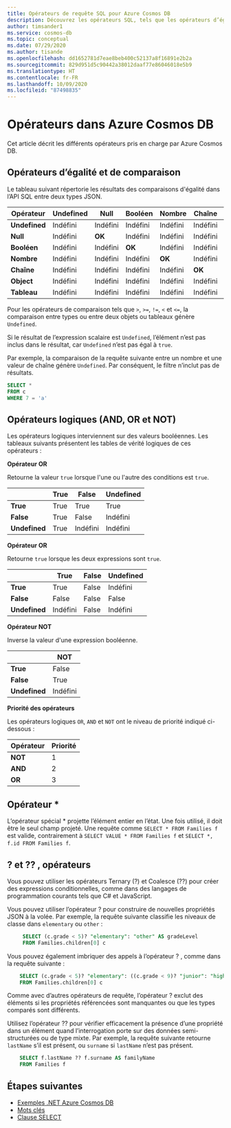 ```yaml
---
title: Opérateurs de requête SQL pour Azure Cosmos DB
description: Découvrez les opérateurs SQL, tels que les opérateurs d’égalité, de comparaison et logiques pris en charge par Azure Cosmos DB.
author: timsander1
ms.service: cosmos-db
ms.topic: conceptual
ms.date: 07/29/2020
ms.author: tisande
ms.openlocfilehash: dd1652781d7eae8beb400c52137a8f16891e2b2a
ms.sourcegitcommit: 829d951d5c90442a38012daaf77e86046018e5b9
ms.translationtype: HT
ms.contentlocale: fr-FR
ms.lasthandoff: 10/09/2020
ms.locfileid: "87498835"
---
```

# <a name="operators-in-azure-cosmos-db"></a>Opérateurs dans Azure Cosmos DB

Cet article décrit les différents opérateurs pris en charge par Azure Cosmos DB.

## <a name="equality-and-comparison-operators"></a>Opérateurs d’égalité et de comparaison

Le tableau suivant répertorie les résultats des comparaisons d'égalité dans l’API SQL entre deux types JSON.

| **Opérateur** | **Undefined** | **Null** | **Booléen** | **Nombre** | **Chaîne** | **Object** | **Tableau** |
|---|---|---|---|---|---|---|---|
| **Undefined** | Indéfini | Indéfini | Indéfini | Indéfini | Indéfini | Indéfini | Indéfini |
| **Null** | Indéfini | **OK** | Indéfini | Indéfini | Indéfini | Indéfini | Indéfini |
| **Booléen** | Indéfini | Indéfini | **OK** | Indéfini | Indéfini | Indéfini | Indéfini |
| **Nombre** | Indéfini | Indéfini | Indéfini | **OK** | Indéfini | Indéfini | Indéfini |
| **Chaîne** | Indéfini | Indéfini | Indéfini | Indéfini | **OK** | Indéfini | Indéfini |
| **Object** | Indéfini | Indéfini | Indéfini | Indéfini | Indéfini | **OK** | Indéfini |
| **Tableau** | Indéfini | Indéfini | Indéfini | Indéfini | Indéfini | Indéfini | **OK** |

Pour les opérateurs de comparaison tels que `>`, `>=`, `!=`, `<` et `<=`, la comparaison entre types ou entre deux objets ou tableaux génère `Undefined`.  

Si le résultat de l’expression scalaire est `Undefined`, l’élément n’est pas inclus dans le résultat, car `Undefined` n’est pas égal à `true`.

Par exemple, la comparaison de la requête suivante entre un nombre et une valeur de chaîne génère `Undefined`. Par conséquent, le filtre n’inclut pas de résultats.

```sql
SELECT *
FROM c
WHERE 7 = 'a'
```

## <a name="logical-and-or-and-not-operators"></a>Opérateurs logiques (AND, OR et NOT)

Les opérateurs logiques interviennent sur des valeurs booléennes. Les tableaux suivants présentent les tables de vérité logiques de ces opérateurs :

**Opérateur OR**

Retourne la valeur `true` lorsque l'une ou l'autre des conditions est `true`.

|  | **True** | **False** | **Undefined** |
| --- | --- | --- | --- |
| **True** |True |True |True |
| **False** |True |False |Indéfini |
| **Undefined** |True |Indéfini |Indéfini |

**Opérateur OR**

Retourne `true` lorsque les deux expressions sont `true`.

|  | **True** | **False** | **Undefined** |
| --- | --- | --- | --- |
| **True** |True |False |Indéfini |
| **False** |False |False |False |
| **Undefined** |Indéfini |False |Indéfini |

**Opérateur NOT**

Inverse la valeur d'une expression booléenne.

|  | **NOT** |
| --- | --- |
| **True** |False |
| **False** |True |
| **Undefined** |Indéfini |

**Priorité des opérateurs**

Les opérateurs logiques `OR`, `AND` et `NOT` ont le niveau de priorité indiqué ci-dessous :

| **Opérateur** | **Priorité** |
| --- | --- |
| **NOT** |1 |
| **AND** |2 |
| **OR** |3 |

## <a name="-operator"></a>Opérateur *

L’opérateur spécial * projette l’élément entier en l’état. Une fois utilisé, il doit être le seul champ projeté. Une requête comme `SELECT * FROM Families f` est valide, contrairement à `SELECT VALUE * FROM Families f` et `SELECT *, f.id FROM Families f`.

## <a name="-and--operators"></a>? et ?? , opérateurs

Vous pouvez utiliser les opérateurs Ternary (?) et Coalesce (??) pour créer des expressions conditionnelles, comme dans des langages de programmation courants tels que C# et JavaScript.

Vous pouvez utiliser l’opérateur ? pour construire de nouvelles propriétés JSON à la volée. Par exemple, la requête suivante classifie les niveaux de classe dans `elementary` ou `other` :

```sql
     SELECT (c.grade < 5)? "elementary": "other" AS gradeLevel
     FROM Families.children[0] c
```

Vous pouvez également imbriquer des appels à l’opérateur ? , comme dans la requête suivante : 

```sql
    SELECT (c.grade < 5)? "elementary": ((c.grade < 9)? "junior": "high") AS gradeLevel
    FROM Families.children[0] c
```

Comme avec d’autres opérateurs de requête, l’opérateur ? exclut des éléments si les propriétés référencées sont manquantes ou que les types comparés sont différents.

Utilisez l’opérateur ?? pour vérifier efficacement la présence d’une propriété dans un élément quand l’interrogation porte sur des données semi-structurées ou de type mixte. Par exemple, la requête suivante retourne `lastName` s’il est présent, ou `surname` si `lastName` n’est pas présent.

```sql
    SELECT f.lastName ?? f.surname AS familyName
    FROM Families f
```

## <a name="next-steps"></a>Étapes suivantes

- [Exemples .NET Azure Cosmos DB](https://github.com/Azure/azure-cosmos-dotnet-v3)
- [Mots clés](sql-query-keywords.md)
- [Clause SELECT](sql-query-select.md)
